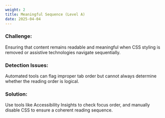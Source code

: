 ```yaml
---
weight: 2
title: Meaningful Sequence (Level A)
date: 2025-04-04
---
```

### Challenge:
Ensuring that content remains readable and meaningful when CSS styling is removed or assistive technologies navigate sequentially.
### Detection Issues: 
Automated tools can flag improper tab order but cannot always determine whether the reading order is logical.
### Solution: 
Use tools like Accessibility Insights to check focus order, and manually disable CSS to ensure a coherent reading sequence.